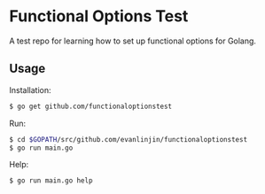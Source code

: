 # Functional Options Test
A test repo for learning how to set up functional options for Golang.

## Usage
Installation:
```bash
$ go get github.com/functionaloptionstest
```
Run:
```bash
$ cd $GOPATH/src/github.com/evanlinjin/functionaloptionstest
$ go run main.go
```
Help:
```bash
$ go run main.go help
```